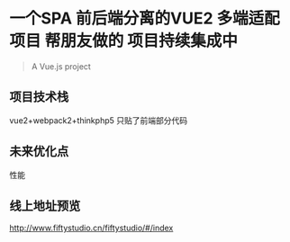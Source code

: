 # 一个SPA 前后端分离的VUE2 多端适配项目 帮朋友做的 项目持续集成中

> A Vue.js project

## 项目技术栈
vue2+webpack2+thinkphp5
只贴了前端部分代码

## 未来优化点
性能

## 线上地址预览

http://www.fiftystudio.cn/fiftystudio/#/index
